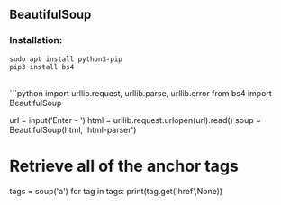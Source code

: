 ## BeautifulSoup
### Installation:
```
sudo apt install python3-pip
pip3 install bs4
```
<br/>
```python
import urllib.request, urllib.parse, urllib.error
from bs4 import BeautifulSoup

url = input('Enter - ')
html = urllib.request.urlopen(url).read()
soup = BeautifulSoup(html, 'html-parser')

# Retrieve all of the anchor tags
tags = soup('a')
for tag in tags:
    print(tag.get('href',None))
```    

